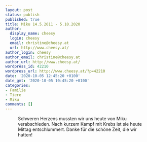 ```yaml
---
layout: post
status: publish
published: true
title: Miku 14.5.2011 - 5.10.2020
author:
  display_name: cheesy
  login: cheesy
  email: christine@cheesy.at
  url: http://www.cheesy.at/
author_login: cheesy
author_email: christine@cheesy.at
author_url: http://www.cheesy.at/
wordpress_id: 42210
wordpress_url: http://www.cheesy.at/?p=42210
date: '2020-10-05 12:45:20 +0100'
date_gmt: '2020-10-05 10:45:20 +0100'
categories:
- Familie
- Tiere
- Miku
comments: []
---
```

<!-- wp:image {"id":42211} -->
<figure class="wp-block-image"><img src="http://www.cheesy.at/wp-content/uploads/8986289120_c20c0180fe_c.jpg" alt="" class="wp-image-42211"><br>
<figcaption>Schweren Herzens mussten wir uns heute von Miku verabschieden. Nach kurzem Kampf mit Krebs ist sie heute Mittag entschlummert. Danke für die schöne Zeit, die wir hatten!</figcaption>
</figure>
<!-- /wp:image -->
